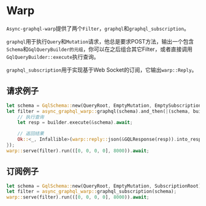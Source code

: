 # Warp

`Async-graphql-warp`提供了两个`Filter`，`graphql`和`graphql_subscription`。

`graphql`用于执行`Query`和`Mutation`请求，他总是要求POST方法，输出一个包含`Schema`和`GqlQueryBuilder的元组`，你可以在之后组合其它Filter，或者直接调用`GqlQueryBuilder::execute`执行查询。

`graphql_subscription`用于实现基于Web Socket的订阅，它输出`warp::Reply`。

## 请求例子

```rust
let schema = GqlSchema::new(QueryRoot, EmptyMutation, EmptySubscription);
let filter = async_graphql_warp::graphql(schema).and_then(|(schema, builder): (_, GqlQueryBuilder)| async move {
    // 执行查询
    let resp = builder.execute(&schema).await;

    // 返回结果
    Ok::<_, Infallible>(warp::reply::json(&GQLResponse(resp)).into_response())
});
warp::serve(filter).run(([0, 0, 0, 0], 8000)).await;
```

## 订阅例子

```rust
let schema = GqlSchema::new(QueryRoot, EmptyMutation, SubscriptionRoot);
let filter = async_graphql_warp::graphql_subscription(schema);
warp::serve(filter).run(([0, 0, 0, 0], 8000)).await;
```
